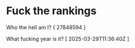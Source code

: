 # Fuck the rankings

Who the hell am I?
{ 27848594 }

What fucking year is it?
[ 2025-03-29T11:36:40Z ]
